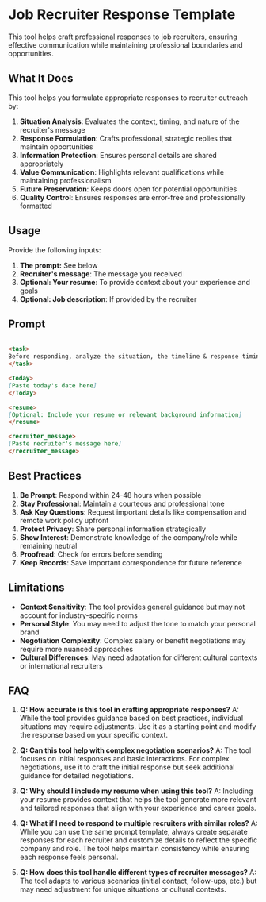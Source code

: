# Job Recruiter Response Template

This tool helps craft professional responses to job recruiters, ensuring effective communication while maintaining professional boundaries and opportunities.

## What It Does

This tool helps you formulate appropriate responses to recruiter outreach by:

1. **Situation Analysis**: Evaluates the context, timing, and nature of the recruiter's message
2. **Response Formulation**: Crafts professional, strategic replies that maintain opportunities
3. **Information Protection**: Ensures personal details are shared appropriately
4. **Value Communication**: Highlights relevant qualifications while maintaining professionalism
5. **Future Preservation**: Keeps doors open for potential opportunities
6. **Quality Control**: Ensures responses are error-free and professionally formatted

## Usage

Provide the following inputs:

1. **The prompt:** See below
2. **Recruiter's message**: The message you received
3. **Optional: Your resume**: To provide context about your experience and goals
4. **Optional: Job description**: If provided by the recruiter

## Prompt

```markdown

<task>
Before responding, analyze the situation, the timeline & response timing, task(s), and desired outcome. Craft a concise, direct reply that maintains a positive tone and preserves future opportunities. Safeguard personal information while strategically choosing words that showcase your value. Avoid any negative statements or overly revealing details. Carefully proofread your response, as even small errors can impact the recruiter's perception. Aim to create the best possible impression while keeping the door open for potential future opportunities. Include a brief statement of interest or qualification related to the position, if appropriate. Reminder to tailor the response to the specific job or company mentioned by the recruiter.
</task>

<Today>
[Paste today's date here]
</Today>

<resume>
[Optional: Include your resume or relevant background information]
</resume>

<recruiter_message>
[Paste recruiter's message here]
</recruiter_message>

```

## Best Practices

1. **Be Prompt**: Respond within 24-48 hours when possible
2. **Stay Professional**: Maintain a courteous and professional tone
3. **Ask Key Questions**: Request important details like compensation and remote work policy upfront
4. **Protect Privacy**: Share personal information strategically
5. **Show Interest**: Demonstrate knowledge of the company/role while remaining neutral
6. **Proofread**: Check for errors before sending
7. **Keep Records**: Save important correspondence for future reference

## Limitations

- **Context Sensitivity**: The tool provides general guidance but may not account for industry-specific norms
- **Personal Style**: You may need to adjust the tone to match your personal brand
- **Negotiation Complexity**: Complex salary or benefit negotiations may require more nuanced approaches
- **Cultural Differences**: May need adaptation for different cultural contexts or international recruiters

## FAQ

1. **Q: How accurate is this tool in crafting appropriate responses?**
   A: While the tool provides guidance based on best practices, individual situations may require adjustments. Use it as a starting point and modify the response based on your specific context.

2. **Q: Can this tool help with complex negotiation scenarios?**
   A: The tool focuses on initial responses and basic interactions. For complex negotiations, use it to craft the initial response but seek additional guidance for detailed negotiations.

3. **Q: Why should I include my resume when using this tool?**
   A: Including your resume provides context that helps the tool generate more relevant and tailored responses that align with your experience and career goals.

4. **Q: What if I need to respond to multiple recruiters with similar roles?**
   A: While you can use the same prompt template, always create separate responses for each recruiter and customize details to reflect the specific company and role. The tool helps maintain consistency while ensuring each response feels personal.

5. **Q: How does this tool handle different types of recruiter messages?**
   A: The tool adapts to various scenarios (initial contact, follow-ups, etc.) but may need adjustment for unique situations or cultural contexts.
